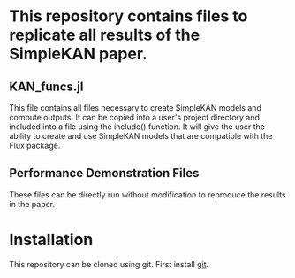 # This repository contains files to replicate all results of the SimpleKAN paper. 


## KAN_funcs.jl
This file contains all files necessary to create SimpleKAN models and compute outputs. It can be copied into a user's project directory and included into a file using the include() function. It will give the user the ability to create and use SimpleKAN models that are compatible with the Flux package.

## Performance Demonstration Files
These files can be directly run without modification to reproduce the results in the paper. 

# Installation
This repository can be cloned using git. First install [git](https://git-scm.com/downloads). 